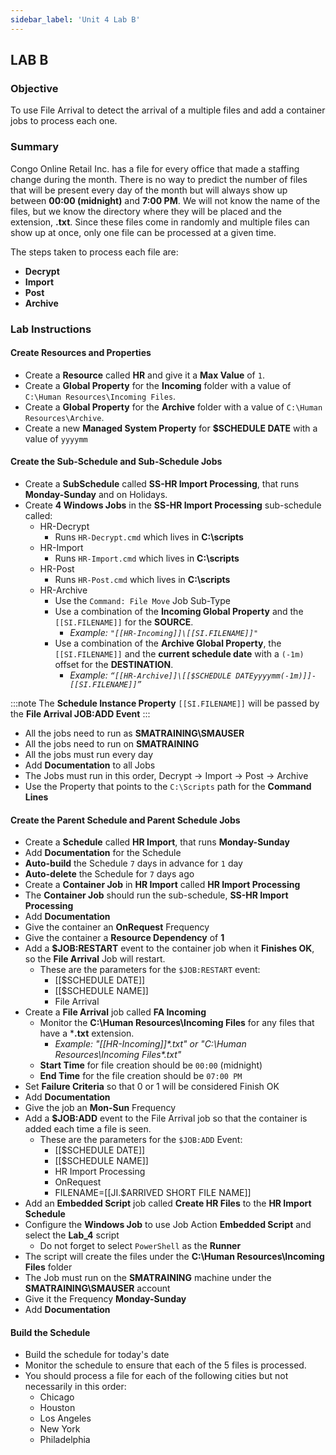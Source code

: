 ```yaml
---
sidebar_label: 'Unit 4 Lab B'
---
```


## LAB B

### Objective

To use File Arrival to detect the arrival of a multiple files and add a container jobs to process each one.

### Summary

Congo Online Retail Inc. has a file for every office that made a staffing change during the month. There is no way to predict the number of files that will be present every day of the month but will always show up between **00:00 (midnight)** and **7:00 PM**. We will not know the name of the files, but we know the directory where they will be placed and the extension, **.txt**. Since these files come in randomly and multiple files can show up at once, only one file can be processed at a given time.

The steps taken to process each file are: 
* **Decrypt** 
* **Import**
* **Post** 
* **Archive**

### Lab Instructions

#### Create Resources and Properties

* Create a **Resource** called **HR** and give it a **Max Value** of ```1```.
* Create a **Global Property** for the **Incoming** folder with a value of ```C:\Human Resources\Incoming Files```.
* Create a **Global Property** for the **Archive** folder with a value of ```C:\Human Resources\Archive```.
* Create a new **Managed System Property** for **$SCHEDULE DATE** with a value of ```yyyymm```

#### Create the Sub-Schedule and Sub-Schedule Jobs

* Create a **SubSchedule** called **SS-HR Import Processing**, that runs **Monday-Sunday** and on Holidays.
* Create **4 Windows Jobs** in the **SS-HR Import Processing** sub-schedule called:  
  * HR-Decrypt
    * Runs ```HR-Decrypt.cmd``` which lives in **C:\scripts**
  * HR-Import  
    * Runs ```HR-Import.cmd``` which lives in **C:\scripts**
  * HR-Post  
    * Runs ```HR-Post.cmd``` which lives in **C:\scripts**
  * HR-Archive  
    * Use the ```Command: File Move``` Job Sub-Type
    * Use a combination of the **Incoming Global Property** and the ```[[SI.FILENAME]]``` for the **SOURCE**.  
      * _Example: ```"[[HR-Incoming]]\[[SI.FILENAME]]"```_
    * Use a combination of the **Archive Global Property**, the ```[[SI.FILENAME]]``` and the **current schedule date** with a ```(-1m)``` offset for the **DESTINATION**.   
      * _Example: ```“[[HR-Archive]]\[[$SCHEDULE DATEyyyymm(-1m)]]-[[SI.FILENAME]]”```_

:::note
The **Schedule Instance Property** ```[[SI.FILENAME]]``` will be passed by the **File Arrival JOB:ADD Event**
:::

* All the jobs need to run as **SMATRAINING\SMAUSER**
* All the jobs need to run on **SMATRAINING**
* All the jobs must run every day
* Add **Documentation** to all Jobs
* The Jobs must run in this order, Decrypt &rarr; Import &rarr; Post &rarr; Archive
* Use the Property that points to the ```C:\Scripts``` path for the **Command Lines**

#### Create the Parent Schedule and Parent Schedule Jobs

* Create a **Schedule** called **HR Import**, that runs **Monday-Sunday**
* Add **Documentation** for the Schedule 
* **Auto-build** the Schedule ```7``` days in advance for ```1``` day
* **Auto-delete** the Schedule for ```7``` days ago
* Create a **Container Job** in **HR Import** called **HR Import Processing**
* The **Container Job** should run the sub-schedule, **SS-HR Import Processing**
* Add **Documentation**
* Give the container an **OnRequest** Frequency 
* Give the container a **Resource Dependency** of **1**
* Add a **$JOB:RESTART** event to the container job when it **Finishes OK**, so the **File Arrival** Job will restart.
  * These are the parameters for the ```$JOB:RESTART``` event:  
    * [[$SCHEDULE DATE]]
    * [[$SCHEDULE NAME]]
    * File Arrival
* Create a **File Arrival** job called **FA Incoming**
  * Monitor the **C:\Human Resources\Incoming Files** for any files that have a ***.txt** extension.
    * _Example: "[[HR-Incoming]]\*.txt" or "C:\Human Resources\Incoming Files\*.txt"_
  * **Start Time** for file creation should be ```00:00``` (midnight) 
  * **End Time** for the file creation should be ```07:00 PM```
* Set **Failure Criteria** so that 0 or 1 will be considered Finish OK
* Add **Documentation**
* Give the job an **Mon-Sun** Frequency 
* Add a **$JOB:ADD** event to the File Arrival job so that the container is added each time a file is seen. 
  * These are the parameters for the ```$JOB:ADD``` Event:
    * [[$SCHEDULE DATE]]
    * [[$SCHEDULE NAME]] 
    * HR Import Processing
    * OnRequest
    * FILENAME=[[JI.$ARRIVED SHORT FILE NAME]]
* Add an **Embedded Script** job called **Create HR Files** to the **HR Import Schedule**
* Configure the **Windows Job** to use Job Action **Embedded Script** and select the **Lab_4** script
  * Do not forget to select ```PowerShell``` as the **Runner**
* The script will create the files under the **C:\Human Resources\Incoming Files** folder
* The Job must run on the **SMATRAINING** machine under the **SMATRAINING\SMAUSER** account
* Give it the Frequency **Monday-Sunday**
* Add **Documentation**

#### Build the Schedule

* Build the schedule for today's date
* Monitor the schedule to ensure that each of the 5 files is processed.
* You should process a file for each of the following cities but not necessarily in this order:
  * Chicago
  * Houston
  * Los Angeles
  * New York
  * Philadelphia

<!--
## Enterprise Manager

<details>

:::tip [Walkthrough Video - Unit 4 Lab B](../static/videobasic/U4LabB.mp4)

:::


**Lab Instructions**:  

* Create a **Resource** called **HR** and give it a **Max Value** of **1**  
* Create a **Global Property** for the **Incoming** folder (for example: **HR-Incoming**)  
* Create a **Global Property** for the **Archive** folder (for example: **HR-Archive**)  
* Create a **SubSchedule** named **HR Import Processing** (this must be a **Monday-Sunday** Schedule Calendar) and add **Documentation** to the Schedule  

* Create **4 Windows Jobs** in the **SS-HR Import Processing SubSchedule** named (in the order listed):  
 * HR-Decrypt  
 ```HR-Decrypt.cmd```
 * HR-Import  
 ```HR-Import.cmd```
 * HR-Post  
 ```HR-Post.cmd```
 * HR-Archive  
  * Use the ```Command: File Move``` Job Sub-Type
  * Use a combination of the **Incoming Global Property** and the ```[[SI.FILENAME]]``` for the **SOURCE**.  
  Example:   
  ```“[[HR-Incoming]]\[[SI.FILENAME]]”```
 * Use a combination of the **Archive Global Property**, the ```[[SI.FILENAME]]``` and the **current date** with a ```(-1m)``` offset for the **DESTINATION**.   
    :::note Example   
    ```“[[HR-Archive]]\[[$DATEyyyymm(-1m)]]-[[SI.FILENAME]]”``` 
    :::

:::note
The **Schedule Instance Property** ```[[SI.FILENAME]]``` will be passed by the **File Arrival JOB:ADD Event**
:::

* These Jobs need to run as the ```SMATRAINING\SMAUSER``` User ID
* These Jobs need to run on the ```SMATRAINING``` machine
* These Jobs must run every day
* Do not forget to add **Documentation** to all Jobs
* The Jobs must run in this order:
 * Decrypt
 * Import
 * Post
 * Archive
* Use the Property that points to the ```C:\Scripts``` path for the **Command Lines**

* Create a **main Schedule** named **HR Import** (this must be a **Monday-Sunday** Schedule Calendar)
* **Auto-build** the Schedule ```7``` days in advance for ```1``` day
* **Auto-delete** the Schedule for ```7``` days ago
* Add **Documentation** for the Schedule 
* Create a **Container Job** in the **HR Import Schedule** named **HR Import Processing**
* The **Container Job** should run the **SS-HR Import Processing SubSchedule**
* The container Job should **Allow Multi-Instance** 
* Add **Documentation**
* Give an **OnRequest** Frequency 
* Give the Job a **Resource Dependency** of ```1```
* Once the **Container Job** “Finishes OK” have an **Event** to do a ```$JOB:RESTART```, for the **File Arrival** Job
 * These are the parameters for the ```$JOB:RESTART``` event:  
```[[$SCHEDULE DATE]],[[$SCHEDULE NAME]],File Arrival```

* Create a File Arrival Job named **File Arrival**
* *Monitor for the following:
```“[[HR-Incoming]]\*.txt”```  
Or   
```“C:\Human Resources\Incoming Files\*.txt”```   
* **Start Time** for file creation should be ```00:00``` (midnight) 
* **End Time** for the file creation should be ```7:00PM```
* Add **Failure Criteria**
 * Set **Comparison Operator** “Equal To” Value “0” Result “Finish OK”   
    And/Or  
 * “OR” Comparison Operator “**Equal To**” Value ```1``` Result “**Finish OK**”   
 * Add **Documentation**
 * Use the ```$JOB:ADD``` **Event** for the txt files when the **File Arrival** finds a **.txt** file
  * The **Event** will add the **Container Job** to the **HR Import Schedule** in the daily
  * **Add** an **Event** to the **File Arrival Job** to pass a **Job Instance Property** named ```[[JI.$ARRIVED SHORT FILE NAME]]``` to capture the file name
* These are the parameters for the ```$JOB:ADD``` Event:
```
[[$SCHEDULE DATE]],[[$SCHEDULE NAME]],HR Import Processing,OnRequest,FILENAME=[[JI.$ARRIVED SHORT FILE NAME]]
```

* To be able to test the configuration, add an **Embedded Script Job** named **Create HR Files** to the **HR Import Schedule**
* The script will create the files under the: 
```C:\Human Resources\Incoming Files``` folder
* Configure the **Windows Job** to use Job Action **Embedded Script** and select the ```Lab_4 script``` 
 * Do not forget to select ```PowerShell``` as the **Runner**
* The Job must run on the ```SMATRAINING``` machine under the ```SMATRAINING\SMAUSER``` account
* Give it the Frequency **Monday-Sunday**
* Add **Documentation**

* Before building the Schedule for today, use the **Workflow Designer** to check your configuration. 

#### SS-HR Import Processing (The SubSchedule)

![](../static/imgbasic/445.png)

#### HR Import (The Main Schedule)

![](../static/imgbasic/446.png)

</details>
-->